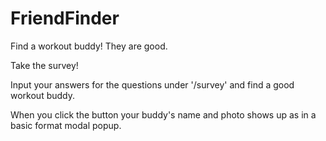 # FriendFinder

Find a workout buddy! They are good.

Take the survey! 

Input your answers for the questions under '/survey' and find a good workout buddy. 

When you click the button your buddy's name and photo shows up as in a basic format modal popup.
